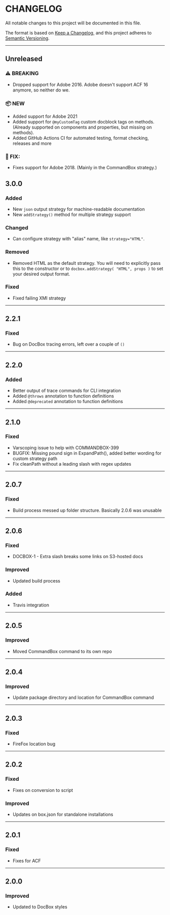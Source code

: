 # CHANGELOG

All notable changes to this project will be documented in this file.

The format is based on [Keep a Changelog](https://keepachangelog.com/en/1.0.0/),
and this project adheres to [Semantic Versioning](https://semver.org/spec/v2.0.0.html).

----

## Unreleased

### ⚠ BREAKING

* Dropped support for Adobe 2016. Adobe doesn't support ACF 16 anymore, so neither do we.

### 📦 NEW

* Added support for Adobe 2021
* Added support for `@myCustomTag` custom docblock tags on methods. (Already supported on components and properties, but missing on methods).
* Added GitHub Actions CI for automated testing, format checking, releases and more

### 🐛 FIX:

* Fixes support for Adobe 2018. (Mainly in the CommandBox strategy.)

## 3.0.0

### Added

* New `json` output strategy for machine-readable documentation
* New `addStrategy()` method for multiple strategy support

### Changed

* Can configure strategy with "alias" name, like `strategy="HTML"`.

### Removed

* Removed HTML as the default strategy. You will need to explicitly pass this to the constructor or to `docbox.addStrategy( "HTML", props )` to set your desired output format.

### Fixed

* Fixed failing XMI strategy

----

## 2.2.1

### Fixed

* Bug on DocBox tracing errors, left over a couple of `()`

----

## 2.2.0

### Added

* Better output of trace commands for CLI integration
* Added `@throws` annotation to function definitions
* Added `@deprecated` annotation to function definitions

----
## 2.1.0

### Fixed

* Varscoping issue to help with COMMANDBOX-399
* BUGFIX: Missing pound sign in ExpandPath(), added better wording for custom strategy path
* Fix cleanPath without a leading slash with regex updates

----

## 2.0.7

### Fixed

* Build process messed up folder structure. Basically 2.0.6 was unusable

----

## 2.0.6

### Fixed

* DOCBOX-1 - Extra slash breaks some links on S3-hosted docs

### Improved

* Updated build process

### Added

* Travis integration

----

## 2.0.5

### Improved

* Moved CommandBox command to its own repo

----

## 2.0.4

### Improved

* Update package directory and location for CommandBox command

----

## 2.0.3

### Fixed

* FireFox location bug

----

## 2.0.2

### Fixed

* Fixes on conversion to script

### Improved

* Updates on box.json for standalone installations

----

## 2.0.1

### Fixed

* Fixes for ACF

----

## 2.0.0

### Improved

* Updated to DocBox styles

